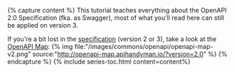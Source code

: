 {% capture content %}
This tutorial teaches everything about the OpenAPI 2.0 Specification (fka. as Swagger), most of what you'll read here can still be applied on version 3.

If you're a bit lost in the <a href="https://github.com/OAI/OpenAPI-Specification/blob/master/versions/2.0.md">specification</a> (version 2 or 3), take a look at the <a href="http://openapi-map.apihandyman.io/?version=2.0)">OpenAPI Map</a>:
{% img file:"/images/commons/openapi/openapi-map-v2.png" source:"http://openapi-map.apihandyman.io/?version=2.0" %}
{% endcapture %}
{% include series-toc.html content=content%}